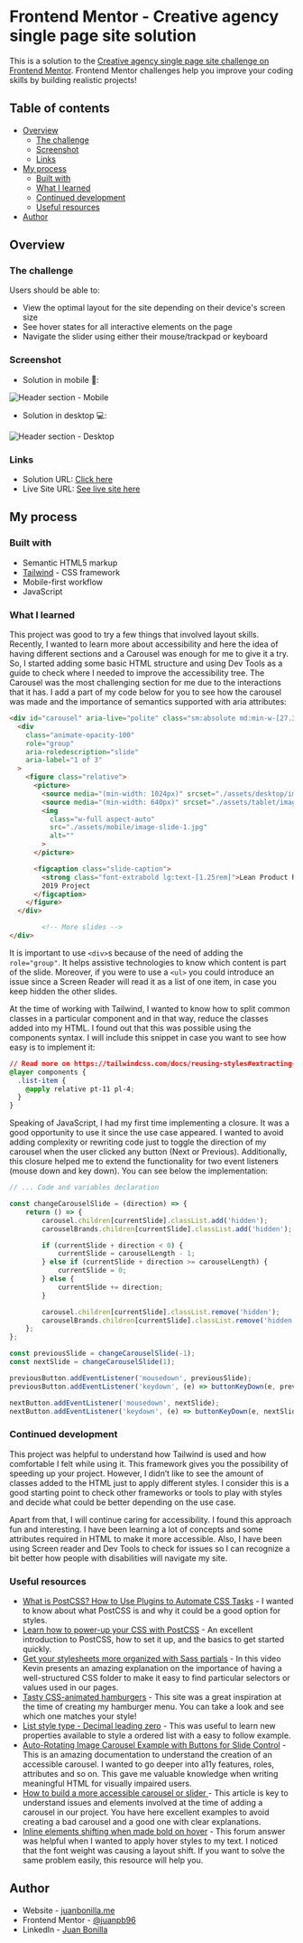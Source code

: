 # Frontend Mentor - Creative agency single page site solution

This is a solution to the [Creative agency single page site challenge on Frontend Mentor](https://www.frontendmentor.io/challenges/creative-agency-singlepage-site-Pq6V3I2RM). Frontend Mentor challenges help you improve your coding skills by building realistic projects! 

## Table of contents

- [Overview](#overview)
  - [The challenge](#the-challenge)
  - [Screenshot](#screenshot)
  - [Links](#links)
- [My process](#my-process)
  - [Built with](#built-with)
  - [What I learned](#what-i-learned)
  - [Continued development](#continued-development)
  - [Useful resources](#useful-resources)
- [Author](#author)

## Overview

### The challenge

Users should be able to:

- View the optimal layout for the site depending on their device's screen size
- See hover states for all interactive elements on the page
- Navigate the slider using either their mouse/trackpad or keyboard

### Screenshot

- Solution in mobile 📱:

![Header section - Mobile](./readme_assets/Screenshot-mobile.jpg)

- Solution in desktop 💻:

![Header section - Desktop](./readme_assets/Screenshot-desktop.jpg)

### Links

- Solution URL: [Click here](https://www.frontendmentor.io/solutions/creative-single-page-site-using-tailwind-mPyJh9wh49)
- Live Site URL: [See live site here](https://juanbonilla.me/FEM_creative-single-page-site/)

## My process

### Built with

- Semantic HTML5 markup
- [Tailwind](https://tailwindcss.com/) - CSS framework
- Mobile-first workflow
- JavaScript

### What I learned

This project was good to try a few things that involved layout skills. Recently, I wanted to learn more about accessibility and here the idea of having different sections and a Carousel was enough for me to give it a try. So, I started adding some basic HTML structure and using Dev Tools as a guide to check where I needed to improve the accessibility tree. The Carousel was the most challenging section for me due to the interactions that it has. I add a part of my code below for you to see how the carousel was made and the importance of semantics supported with aria attributes:

```html
<div id="carousel" aria-live="polite" class="sm:absolute md:min-w-[27.375rem]">
  <div
    class="animate-opacity-100"
    role="group"
    aria-roledescription="slide"
    aria-label="1 of 3"
  >
    <figure class="relative">
      <picture>
        <source media="(min-width: 1024px)" srcset="./assets/desktop/image-slide-1.jpg">
        <source media="(min-width: 640px)" srcset="./assets/tablet/image-slide-1.jpg">
        <img
          class="w-full aspect-auto"
          src="./assets/mobile/image-slide-1.jpg"
          alt=""
        >
      </picture>

      <figcaption class="slide-caption">
        <strong class="font-extrabold lg:text-[1.25rem]">Lean Product Roadmap</strong>
        2019 Project
      </figcaption>
    </figure>
  </div>

        <!-- More slides -->
</div>
```

It is important to use `<div>`s because of the need of adding the `role="group"`. It helps assistive technologies to know which content is part of the slide. Moreover, if you were to use a `<ul>` you could introduce an issue since a Screen Reader will read it as a list of one item, in case you keep hidden the other slides. 

At the time of working with Tailwind, I wanted to know how to split common classes in a particular component and in that way, reduce the classes added into my HTML. I found out that this was possible using the components syntax. I will include this snippet in case you want to see how easy is to implement it:

```css
// Read more on https://tailwindcss.com/docs/reusing-styles#extracting-classes-with-apply
@layer components {
  .list-item {
    @apply relative pt-11 pl-4;
  }
}
```

Speaking of JavaScript, I had my first time implementing a closure. It was a good opportunity to use it since the use case appeared. I wanted to avoid adding complexity or rewriting code just to toggle the direction of my carousel when the user clicked any button (Next or Previous). Additionally, this closure helped me to extend the functionality for two event listeners (mouse down and key down). You can see below the implementation:

```js
// ... Code and variables declaration

const changeCarouselSlide = (direction) => {
    return () => {
        carousel.children[currentSlide].classList.add('hidden');
        carouselBrands.children[currentSlide].classList.add('hidden');

        if (currentSlide + direction < 0) {
            currentSlide = carouselLength - 1;
        } else if (currentSlide + direction >= carouselLength) {
            currentSlide = 0;
        } else {
            currentSlide += direction; 
        }

        carousel.children[currentSlide].classList.remove('hidden');
        carouselBrands.children[currentSlide].classList.remove('hidden');
    };
};

const previousSlide = changeCarouselSlide(-1);
const nextSlide = changeCarouselSlide(1);

previousButton.addEventListener('mousedown', previousSlide);
previousButton.addEventListener('keydown', (e) => buttonKeyDown(e, previousSlide, 'button'));

nextButton.addEventListener('mousedown', nextSlide);
nextButton.addEventListener('keydown', (e) => buttonKeyDown(e, nextSlide, 'button'));
```

### Continued development

This project was helpful to understand how Tailwind is used and how comfortable I felt while using it. This framework gives you the possibility of speeding up your project. However, I didn’t like to see the amount of classes added to the HTML just to apply different styles. I consider this is a good starting point to check other frameworks or tools to play with styles and decide what could be better depending on the use case.

Apart from that, I will continue caring for accessibility. I found this approach fun and interesting. I have been learning a lot of concepts and some attributes required in HTML to make it more accessible. Also, I have been using Screen reader and Dev Tools to check for issues so I can recognize a bit better how people with disabilities will navigate my site.


### Useful resources

- [What is PostCSS? How to Use Plugins to Automate CSS Tasks](https://www.freecodecamp.org/news/what-is-postcss/) - I wanted to know about what PostCSS is and why it could be a good option for styles.
- [Learn how to power-up your CSS with PostCSS](https://www.youtube.com/watch?v=ohJcZW60br0) - An excellent introduction to PostCSS, how to set it up, and the basics to get started quickly.
- [Get your stylesheets more organized with Sass partials](https://www.youtube.com/watch?v=9Ld-aOKsEDk) - In this video Kevin presents an amazing explanation on the importance of having a well-structured CSS folder to make it easy to find particular selectors or values used in our pages.
- [Tasty CSS-animated hamburgers](https://jonsuh.com/hamburgers/) - This site was a great inspiration at the time of creating my hamburger menu. You can take a look and see which one matches your style!
- [List style type - Decimal leading zero](https://stackoverflow.com/questions/22856682/change-ol-from-01-to-01) - This was useful to learn new properties available to style a ordered list with a easy to follow example.
- [Auto-Rotating Image Carousel Example with Buttons for Slide Control](https://www.w3.org/WAI/ARIA/apg/example-index/carousel/carousel-1-prev-next.html) - This is an amazing documentation to understand the creation of an accessible carousel. I wanted to go deeper into a11y features, roles, attributes and so on. This gave me valuable knowledge when writing meaningful HTML for visually impaired users.
- [How to build a more accessible carousel or slider ](https://dev.to/jasonwebb/how-to-build-a-more-accessible-carousel-or-slider-35lp) - This article is key to understand issues and elements involved at the time of adding a carousel in our project. You have here excellent examples to avoid creating a bad carousel and a good one with clear explanations.   
- [Inline elements shifting when made bold on hover](https://stackoverflow.com/questions/556153/inline-elements-shifting-when-made-bold-on-hover) - This forum answer was helpful when I wanted to apply hover styles to my text. I noticed that the font weight was causing a layout shift. If you want to solve the same problem easily, this resource will help you.

## Author

- Website - [juanbonilla.me](https://juanbonilla.me)
- Frontend Mentor - [@juanpb96](https://www.frontendmentor.io/profile/juanpb96)
- LinkedIn - [Juan Bonilla](https://www.linkedin.com/in/juan-pablo-bonilla-6b8730115/)